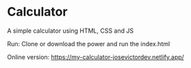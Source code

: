 # Calculator
A simple calculator using HTML, CSS and JS

Run:
Clone or download the power and run the index.html

Online version:
https://my-calculator-josevictordev.netlify.app/

